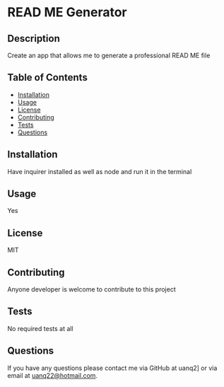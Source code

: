 # READ ME Generator

## Description
Create an app that allows me to generate a professional READ ME file

## Table of Contents
* [Installation](#Installation)
* [Usage](#Usage)
* [License](#License)
* [Contributing](#Contributing)
* [Tests](#Tests)
* [Questions](#Questions)

## Installation
Have inquirer installed as well as node and run it in the terminal
    
## Usage
Yes

## License
MIT

## Contributing
Anyone developer is welcome to contribute to this project

## Tests
No required tests at all

## Questions
If you have any questions please contact me via GitHub at uanq2] or via email at uanq22@hotmail.com.